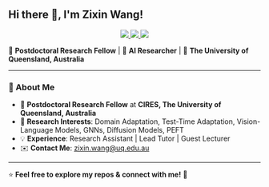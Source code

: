 ## Hi there 👋, I'm Zixin Wang!  

<p align="center">
  <a href="https://jo-wang.github.io/">
    <img src="https://img.shields.io/badge/Website-Portfolio-%23000000?logo=googlechrome&style=for-the-badge" />
  </a>
  <a href="https://www.linkedin.com/in/zixin-wang-6307811ab/">
    <img src="https://img.shields.io/badge/LinkedIn-Profile-blue?logo=linkedin&style=for-the-badge" />
  </a>
  <a href="https://scholar.google.com/citations?user=kee4cFgAAAAJ&hl=en">
    <img src="https://img.shields.io/badge/Google%20Scholar-Papers-0a66c2?logo=googlescholar&style=for-the-badge" />
  </a>
</p>

🚀 **Postdoctoral Research Fellow** | 🎯 **AI Researcher** | 📍 **The University of Queensland, Australia**

---

### 🔬 About Me
- 🏫 **Postdoctoral Research Fellow** at **CIRES, The University of Queensland, Australia**  
- 🎯 **Research Interests**: Domain Adaptation, Test-Time Adaptation, Vision-Language Models, GNNs, Diffusion Models, PEFT  
- 💡 **Experience**: Research Assistant | Lead Tutor | Guest Lecturer  
- ✉️ **Contact Me**: zixin.wang@uq.edu.au  

---

⭐️ **Feel free to explore my repos & connect with me!** 🚀
